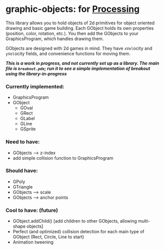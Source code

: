 # graphic-objects: for [Processing](https://www.processing.org)
This library allows you to hold objects of 2d primitives for object oriented drawing and basic game building. Each GObject holds its own properties (position, color, rotation, etc.). You then add the GObjects to your GraphicsProgram, which handles drawing them.

GObjects are designed with 2d games in mind. They have `xVel`ocity and `yVel`ocity fields, and convenience functions for moving them.

___This is a work in progress, and not currently set up as a library. The main file is `breakout.pde`; run it to see a simple implementation of breakout using the library-in-progress___

### Currently implemented:
- GraphicsProgram
- GObject
  - GOval
  - GRect
  - GLabel
  - GLine
  - GSprite

### Need to have:
- GObjects --> z-index
- add simple collision function to GraphicsProgram

### Should have:
- GPoly
- GTriangle
- GObjects --> scale
- GObjects --> anchor points

### Cool to have: (future)
- GObject.addChild() [add children to other GObjects, allowing multi-shape objects]
- Perfect (and optimized) collision detection for each main type of GObject (Rect, Circle, Line to start)
- Animation tweening
